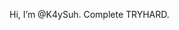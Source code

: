 Hi, I’m @K4ySuh. Complete TRYHARD.

<!---
K4ySuh/K4ySuh is a ✨ special ✨ repository because its `README.md` (this file) appears on your GitHub profile.
You can click the Preview link to take a look at your changes.
--->
